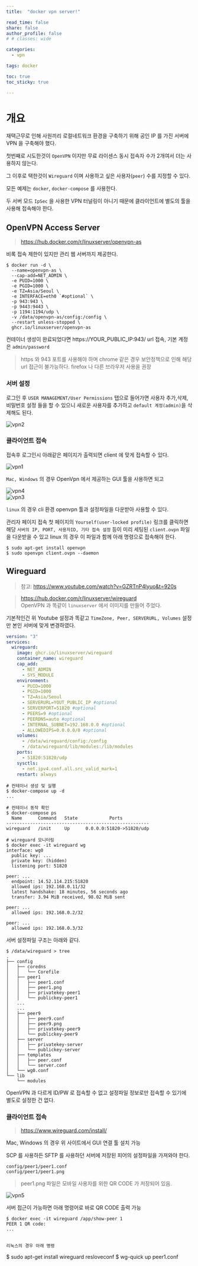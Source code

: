 ```yaml
---
title:  "docker vpn server!"

read_time: false
share: false
author_profile: false
# # classes: wide

categories:
  - vpn

tags: docker

toc: true
toc_sticky: true

---
```


# 개요

재택근무로 인해 사원끼리 로컬네트워크 환경을 구축하기 위해 공인 IP 를 가진 서버에 VPN 을 구축해야 했다.  

첫번째로 시도한것이 `OpenVPN` 이지만 무료 라이센스 동시 접속자 수가 2개여서 더는 사용하지 않는다.  

그 이후로 택한것이 `Wireguard` 이며 사용하고 싶은 사용자(`peer`) 수를 지정할 수 있다.   

모든 예제는 `docker`, `docker-compose` 를 사용한다.  

두 서버 모드 `IpSec` 을 사용한 VPN 터널링이 아니기 때문에 클라이언트에 별도의 툴을 사용해 접속해야 한다.

## OpenVPN Access Server 

> https://hub.docker.com/r/linuxserver/openvpn-as

비록 접속 제한이 있지만 관리 웹 서버까지 제공한다.  

```
$ docker run -d \
  --name=openvpn-as \
  --cap-add=NET_ADMIN \
  -e PUID=1000 \
  -e PGID=1000 \
  -e TZ=Asia/Seoul \
  -e INTERFACE=eth0 `#optional` \
  -p 943:943 \
  -p 9443:9443 \
  -p 1194:1194/udp \
  -v /data/openvpn-as/config:/config \
  --restart unless-stopped \
  ghcr.io/linuxserver/openvpn-as
```

컨테이너 생성이 완료되었다면 https://YOUR_PUBLIC_IP:943/ url 접속, 기본 계정은 `admin/password`   

> https 와 943 포트를 사용해야 하며 chrome 같은 경우 보안정책으로 인해 해당 url 접근이 불가능하다. firefox 나 다른 브라우저 사용을 권장   


### 서버 설정  

로그인 후 `USER MANAGEMENT/User Permissions` 탭으로 들어가면 사용자 추가,삭제,비밀번호 설정 들을 할 수 있으니 새로운 사용자를 추가하고 `default 계정(admin)`을 삭제해도 된다.  

![vpn2](/assets/2021/vpn2.png)  

### 클라이언트 접속  

접속후 로그인시 아래같은 페이지가 출력되면 client 에 맞게 접속할 수 있다.  

![vpn1](/assets/2021/vpn1.png)  


`Mac, Windows` 의 경우 OpenVpn 에서 제공하는 GUI 툴을 사용하면 되고  

![vpn4](/assets/2021/vpn4.png)  
![vpn3](/assets/2021/vpn3.png)  


`linux` 의 경우 cli 환경 openvpn 툴과 설정파일을 다운받아 사용할 수 있다.  

관리자 페이지 접속 첫 페이지의 `Yourself(user-locked profile)` 링크를 클릭하면 해당 `서버의 IP, PORT, 사용자ID, 기타 접속 설정` 등이 미리 세팅된 `client.ovpn` 파일을 다운받을 수 있고 linux 의 경우 이 파일과 함께 아래 명령으로 접속해야 한다.  

```
$ sudo apt-get install openvpn
$ sudo openvpn client.ovpn --daemon
```


## Wireguard

> 참고: https://www.youtube.com/watch?v=GZRTnP4lyuo&t=920s

> https://hub.docker.com/r/linuxserver/wireguard  
OpenVPN 과 똑같이 `linuxserver` 에서 이미지를 만들어 주었다.  

기본적인건 위 Youtube 설정과 똑같고 `TimeZone, Peer, SERVERURL, Volumes` 설정만 본인 서버에 맞게 변경하였다.  

```yaml
version: "3"
services:
  wireguard:
    image: ghcr.io/linuxserver/wireguard
    container_name: wireguard
    cap_add:
      - NET_ADMIN
      - SYS_MODULE
    environment:
      - PUID=1000
      - PGID=1000
      - TZ=Asia/Seoul
      - SERVERURL=YOUT_PUBLIC_IP #optional
      - SERVERPORT=51820 #optional
      - PEERS=9 #optional
      - PEERDNS=auto #optional
      - INTERNAL_SUBNET=192.168.0.0 #optional
      - ALLOWEDIPS=0.0.0.0/0 #optional
    volumes:
      - /data/wireguard/config:/config
      - /data/wireguard/lib/modules:/lib/modules
    ports:
      - 51820:51820/udp
    sysctls:
      - net.ipv4.conf.all.src_valid_mark=1
    restart: always
```
```
# 컨테이너 생성 및 실행  
$ docker-compose up -d
...

# 컨테이너 동작 확인  
$ docker-compose ps
  Name      Command   State            Ports
------------------------------------------------------
wireguard   /init     Up      0.0.0.0:51820->51820/udp

# wireguard 모니터링 
$ docker exec -it wireguard wg
interface: wg0
  public key: ...
  private key: (hidden)
  listening port: 51820

peer: ...
  endpoint: 14.52.114.215:51820
  allowed ips: 192.168.0.11/32
  latest handshake: 18 minutes, 56 seconds ago
  transfer: 3.94 MiB received, 98.02 MiB sent

peer: ...
  allowed ips: 192.168.0.2/32

peer: ...
  allowed ips: 192.168.0.3/32
```

서버 설정파일 구조는 아래와 같다.  

```
$ /data/wireguard > tree
.
├── config
│   ├── coredns
│   │   └── Corefile
│   ├── peer1
│   │   ├── peer1.conf
│   │   ├── peer1.png
│   │   ├── privatekey-peer1
│   │   └── publickey-peer1
│   ...
│   ...
│   ├── peer9
│   │   ├── peer9.conf
│   │   ├── peer9.png
│   │   ├── privatekey-peer9
│   │   └── publickey-peer9
│   ├── server
│   │   ├── privatekey-server
│   │   └── publickey-server
│   ├── templates
│   │   ├── peer.conf
│   │   └── server.conf
│   └── wg0.conf
└── lib
    └── modules
```

OpenVPN 과 다르게 ID/PW 로 접속할 수 없고 설정파일 정보로만 접속할 수 있기에 별도로 설정한 건 없다.  


### 클라이언트 접속  

> https://www.wireguard.com/install/

Mac, Windows 의 경우 위 사이트에서 GUI 연결 툴 설치 가능  

SCP 를 사용하든 SFTP 를 사용하던 서버에 저장된 피어의 설정파일을 가져와야 한다.  

```
config/peer1/peer1.conf
config/peer1/peer1.png
```

> peer1.png 파일은 모바일 사용자를 위한 QR CODE 가 저장되어 있음.  

![vpn5](/assets/2021/vpn5.png)  

서버 접근이 가능하면 아래 명령어로 바로 QR CODE 출력 가능  

```
$ docker exec -it wireguard /app/show-peer 1
PEER 1 QR code:
...


리눅스의 경우 아래 명령

```
$ sudo apt-get install wireguard resloveconf
$ wg-quick up peer1.conf
```